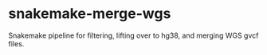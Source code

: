 # snakemake-merge-wgs
Snakemake pipeline for filtering, lifting over to hg38, and merging WGS gvcf files.
